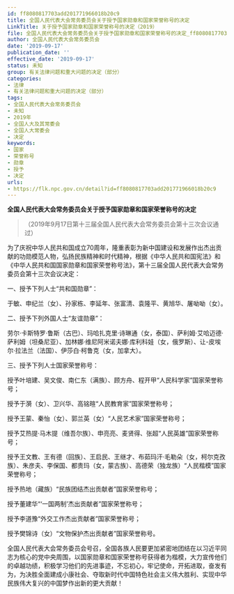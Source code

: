 ```yaml
---
id: ff8080817703add201771966018b20c9
title: 全国人民代表大会常务委员会关于授予国家勋章和国家荣誉称号的决定
LinkTitle: 关于授予国家勋章和国家荣誉称号的决定（2019）
file: 全国人民代表大会常务委员会关于授予国家勋章和国家荣誉称号的决定_ff8080817703add201771966018b20c9.docx
author: 全国人民代表大会常务委员会
date: '2019-09-17'
publication_date: ''
effective_date: '2019-09-17'
status: 未知
group: 有关法律问题和重大问题的决定（部分）
categories:
- 法律
- 有关法律问题和重大问题的决定（部分）
tags:
- 全国人民代表大会常务委员会
- 未知
- 2019年
- 全国人大及其常委会
- 全国人大常委会
- 决定
keywords:
- 国家
- 荣誉称号
- 勋章
- 授予
- 决定
urls:
- https://flk.npc.gov.cn/detail?id=ff8080817703add201771966018b20c9
---
```


**全国人民代表大会常务委员会关于授予国家勋章和国家荣誉称号的决定**

> （2019年9月17日第十三届全国人民代表大会常务委员会第十三次会议通过）

为了庆祝中华人民共和国成立70周年，隆重表彰为新中国建设和发展作出杰出贡献的功勋模范人物，弘扬民族精神和时代精神，根据《中华人民共和国宪法》和《中华人民共和国国家勋章和国家荣誉称号法》，第十三届全国人民代表大会常务委员会第十三次会议决定：

一、授予下列人士“共和国勋章”：

于敏、申纪兰（女）、孙家栋、李延年、张富清、袁隆平、黄旭华、屠呦呦（女）。

二、授予下列外国人士“友谊勋章”：

劳尔·卡斯特罗·鲁斯（古巴）、玛哈扎克里·诗琳通（女，泰国）、萨利姆·艾哈迈德·萨利姆（坦桑尼亚）、加林娜·维尼阿米诺夫娜·库利科娃（女，俄罗斯）、让-皮埃尔·拉法兰（法国）、伊莎白·柯鲁克（女，加拿大）。

三、授予下列人士国家荣誉称号：

授予叶培建、吴文俊、南仁东（满族）、顾方舟、程开甲“人民科学家”国家荣誉称号；

授予于漪（女）、卫兴华、高铭暄“人民教育家”国家荣誉称号；

授予王蒙、秦怡（女）、郭兰英（女）“人民艺术家”国家荣誉称号；

授予艾热提·马木提（维吾尔族）、申亮亮、麦贤得、张超“人民英雄”国家荣誉称号；

授予王文教、王有德（回族）、王启民、王继才、布茹玛汗·毛勒朵（女，柯尔克孜族）、朱彦夫、李保国、都贵玛（女，蒙古族）、高德荣（独龙族）“人民楷模”国家荣誉称号；

授予热地（藏族）“民族团结杰出贡献者”国家荣誉称号；

授予董建华“‘一国两制’杰出贡献者”国家荣誉称号；

授予李道豫“外交工作杰出贡献者”国家荣誉称号；

授予樊锦诗（女）“文物保护杰出贡献者”国家荣誉称号。

全国人民代表大会常务委员会号召，全国各族人民要更加紧密地团结在以习近平同志为核心的党中央周围，以国家勋章和国家荣誉称号获得者为楷模，大力宣传他们的卓越功绩，积极学习他们的先进事迹，不忘初心，牢记使命，开拓进取，奋发有为，为决胜全面建成小康社会、夺取新时代中国特色社会主义伟大胜利、实现中华民族伟大复兴的中国梦作出新的更大贡献！
